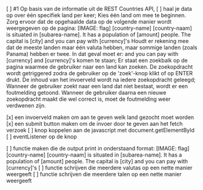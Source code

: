 [ ] #1 Op basis van de informatie uit de REST Countries API, 
[ ] haal je data op over één specifiek land per keer;
Kies één land om mee te beginnen. Zorg ervoor dat de opgehaalde data op de volgende manier wordt weergegeven op de pagina:
[IMAGE: flag]
[country-name]
[country-naam] is situated in [subarea-name]. It has a population of [amount] people.
The capital is [city] and you can pay with [currency]'s
Houdt er rekening mee dat de meeste landen maar één valuta hebben, maar sommige landen (zoals Panama) hebben er twee. In dat geval moet er: and you can pay with [currency] and [currency]'s komen te staan;
Er staat een zoekbalk op de pagina waarmee de gebruiker naar een land kan zoeken. De zoekopdracht wordt getriggered zodra de gebruiker op de 'zoek'-knop klikt of op ENTER drukt. De inhoud van het invoerveld wordt na iedere zoekopdracht geleegd;
Wanneer de gebruiker zoekt naar een land dat niet bestaat, wordt er een foutmelding getoond. Wanneer de gebruiker daarna een nieuwe zoekopdracht maakt die wel correct is, moet de foutmelding weer verdwenen zijn.

[x] een invoerveld maken om aan te geven welk land gezocht moet worden
[x] een submit button maken om de invoer door te geven aan het fetch verzoek
[ ] knop koppelen aan de javascript met document.getElementById 
[ ] eventListener op de knop 

[ ] functie maken die de output print in onderstaand format:
    [IMAGE: flag]
    [country-name]
    [country-naam] is situated in [subarea-name]. It has a population of [amount] people.
    The capital is [city] and you can pay with [currency]'s
[ ] functie schrijven die meerdere valutas op een nette manier weergeeft
[ ] functie schrijven die meerdere talen op een nette manier weergeeft